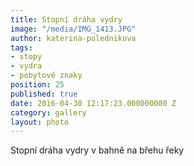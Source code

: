 ```yaml
---
title: Stopní dráha vydry
image: "/media/IMG_1413.JPG"
author: katerina-polednikova
tags:
- stopy
- vydra
- pobytové znaky
position: 25
published: true
date: 2016-04-30 12:17:23.000000000 Z
category: gallery
layout: photo
---
```

Stopní dráha vydry v bahně na břehu řeky
